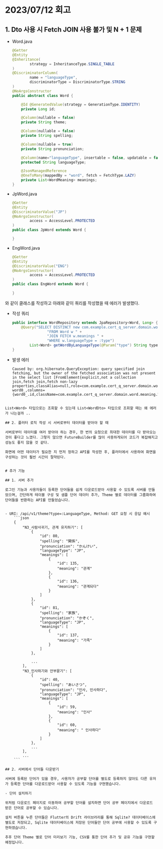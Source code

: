 # 2023/07/12 회고

## 1. Dto 사용 시 Fetch JOIN 사용 불가 및 N + 1 문제

- Word.java
    ```java
    @Getter
    @Entity
    @Inheritance(
            strategy = InheritanceType.SINGLE_TABLE
    )
    @DiscriminatorColumn(
            name = "languageType",
            discriminatorType = DiscriminatorType.STRING
    )
    @NoArgsConstructor
    public abstract class Word {

        @Id @GeneratedValue(strategy = GenerationType.IDENTITY)
        private Long id;

        @Column(nullable = false)
        private String theme;

        @Column(nullable = false)
        private String spelling;

        @Column(nullable = true)
        private String pronunciation;

        @Column(name="languageType", insertable = false, updatable = false)
        protected String languageType;

        @JsonManagedReference
        @OneToMany(mappedBy = "word", fetch = FetchType.LAZY)
        private List<WordMeaning> meanings;
    }
    ```
- JpWord.java
    ```java
    @Getter
    @Entity
    @DiscriminatorValue("JP")
    @NoArgsConstructor(
            access = AccessLevel.PROTECTED
    )
    public class JpWord extends Word {

    }
    ``` 

- EngWord.java
    ```java
    @Getter
    @Entity
    @DiscriminatorValue("ENG")
    @NoArgsConstructor(
            access = AccessLevel.PROTECTED
    )
    public class EngWord extends Word {
        
    }
    ```

와 같이 클래스를 작성하고 아래와 같이 쿼리를 작성했을 때 에러가 발생했다.

- 작성 쿼리
    ```java
    public interface WordRepository extends JpaRepository<Word, Long> {
        @Query("SELECT DISTINCT new com.example.cert_q_server.domain.word.dto.WordDto(w) " +
                    "FROM Word w " +
                    "JOIN FETCH w.meanings " +
                    "WHERE w.languageType = :type")
            List<Word> getWordByLanguageType(@Param("type") String type);
    }
    ```

- 발생 에러
    ```
    Caused by: org.hibernate.QueryException: query specified join fetching, but the owner of the fetched association was not present in the select list [FromElement{explicit,not a collection join,fetch join,fetch non-lazy properties,classAlias=null,role=com.example.cert_q_server.domain.word.Word.meanings,tableName=word_meaning,tableAlias=meanings1_,origin=word word0_,columns={word0_.id,className=com.example.cert_q_server.domain.word.meaning.WordMeaning}}]
```

List<Word> 타입으로는 조회할 수 있는데 List<WordDto> 타입으로 조회할 때는 왜 에러가 나는걸까 ..

## 2. 플러터 로직 작성 시 서버로부터 데이터를 받아야 할 때 

서버로부터 데이터를 여러 받아야 하는 경우, 한 번의 요청으로 최대한 데이터를 다 받아오는 것이 좋다고 느꼈다. 그렇지 않으면 FutureBuilder를 많이 사용하게되어 코드가 복잡해지고 성능도 좋지 않을 것 같다.

화면에 어떤 데이터가 필요한 지 먼저 정하고 API를 작성한 후, 플러터에서 사용하여 화면을 구성하는 것이 훨씬 시간이 절약된다.


# 추가 기능

## 1. 서버 추가

로그인 기능과 사용자들이 등록한 단어들을 쉽게 다운로드받아 사용할 수 있도록 서버를 만들었으며, 간단하게 테이블 구성 및 샘플 단어 데이터 추가, Theme 별로 데이터를 그룹화하여 단어들을 반환하는 API를 만들었습니다.


- URI: /api/v1/theme?type=:LanguageType, Method: GET 요청 시 응답 예시
    ```json
    {
        "N3_사람사귀기, 관계 유지하기": [
            {
                "id": 80,
                "spelling": "関係",
                "pronunciation": "かんけい",
                "languageType": "JP",
                "meanings": [
                    {
                        "id": 135,
                        "meaning": "관계"
                    },
                    {
                        "id": 136,
                        "meaning": "관계되다"
                    }
                ]
            },
            {
                "id": 81,
                "spelling": "家族",
                "pronunciation": "かぞく",
                "languageType": "JP",
                "meanings": [
                    {
                        "id": 137,
                        "meaning": "가족"
                    }
                ]
            },

            ...
        ], 
        "N3_인사하기와 안부묻기": [
            {
                "id": 40,
                "spelling": "あいさつ",
                "pronunciation": "인사, 인사하다",
                "languageType": "JP",
                "meanings": [
                    {
                        "id": 59,
                        "meaning": "인사"
                    },
                    {
                        "id": 60,
                        "meaning": " 인사하다"
                    }
                ]
            },
            ...
        ],
        ...
    ```

## 2. 서버에서 단어들 다운받기

서버에 등록된 단어가 있을 경우, 사용자가 공부할 단어를 별도로 등록하지 않아도 다른 유저가 등록한 단어를 다운로드받아 사용할 수 있도록 기능을 구현했습니다.

- 단어 설치하기

위처럼 다운로드 페이지로 이동하여 공부할 단어를 설치하면 단어 공부 페이지에서 다운로드 받은 단어로 공부할 수 있습니다.

설치 버튼을 누른 단어들은 Flutter의 Drift 라이브러리를 통해 Sqlite? 데이터베이스에 별도로 저장되고, Sqlite 데이터베이스에 저장된 단어들만 단어 공부에 사용할 수 있도록 구현하였습니다.

추후 단어 Theme 별로 단어 미리보기 기능, CSV를 통한 단어 추가 및 공유 기능을 구현할 예정입니다.

